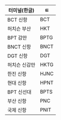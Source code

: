 
| 터미널(한글) | ㅌ    |
| ------- | ---- |
| BCT 신항  | BCT  |
| 허치슨 부산  | HKT  |
| BPT 감만  | BPTG |
| BNCT 신항 | BNCT |
| DGT 신항  | DGT  |
| 허치슨 신감만 | HKTG |
| 한진 신항   | HJNC |
| 현대 신항   | HPNT |
| BPT 신선대 | BPTS |
| 부산 신항   | PNC  |
| 국제 신항   | PNIT |
